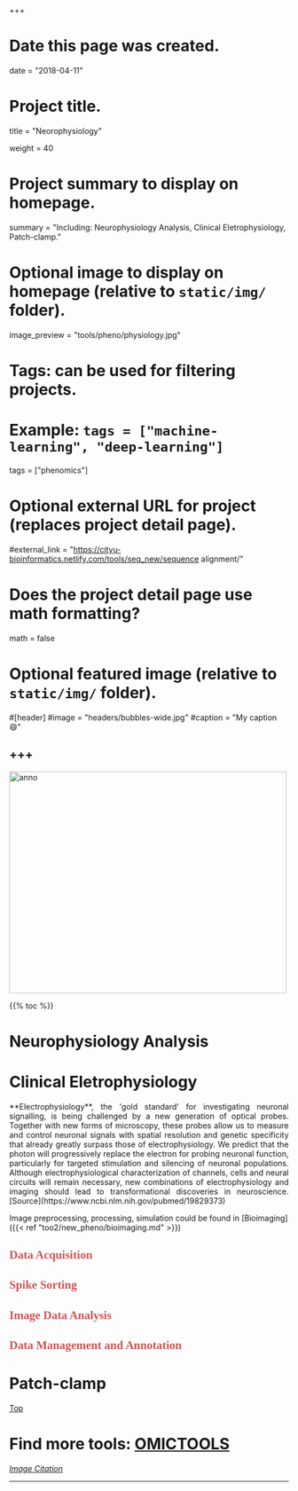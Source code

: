 +++
# Date this page was created.
date = "2018-04-11"

# Project title.
title = "Neorophysiology"

weight = 40
# Project summary to display on homepage.
summary = "Including: Neurophysiology Analysis, Clinical Eletrophysiology, Patch-clamp."

# Optional image to display on homepage (relative to `static/img/` folder).
image_preview = "tools/pheno/physiology.jpg"

# Tags: can be used for filtering projects.
# Example: `tags = ["machine-learning", "deep-learning"]`
tags = ["phenomics"]

# Optional external URL for project (replaces project detail page).
#external_link = "https://cityu-bioinformatics.netlify.com/tools/seq_new/sequence alignment/"


# Does the project detail page use math formatting?
math = false

# Optional featured image (relative to `static/img/` folder).
#[header]
#image = "headers/bubbles-wide.jpg"
#caption = "My caption :smile:"


+++
---

<img src="/img/tools/pheno/physiology.jpg"  width="500" height="400" alt="anno" align="center">

<span id="top"></span>

{{% toc %}}


# Neurophysiology Analysis

# Clinical Eletrophysiology

<p align="justify">**Electrophysiology**, the 'gold standard' for investigating neuronal signalling, is being challenged by a new generation of optical probes. Together with new forms of microscopy, these probes allow us to measure and control neuronal signals with spatial resolution and genetic specificity that already greatly surpass those of electrophysiology. We predict that the photon will progressively replace the electron for probing neuronal function, particularly for targeted stimulation and silencing of neuronal populations. Although electrophysiological characterization of channels, cells and neural circuits will remain necessary, new combinations of electrophysiology and imaging should lead to transformational discoveries in neuroscience. [Source](https://www.ncbi.nlm.nih.gov/pubmed/19829373)

Image preprocessing, processing, simulation could be found in [Bioimaging]({{< ref "too2/new_pheno/bioimaging.md" >}})

## <font color=#CD5555 face="黑体">Data Acquisition</font>

## <font color=#CD5555 face="黑体">Spike Sorting</font>

## <font color=#CD5555 face="黑体">Image Data Analysis</font>

## <font color=#CD5555 face="黑体">Data Management and Annotation</font>

# Patch-clamp


[<i class="fa fa-hand-o-up fa-1x "></i>Top](#top)

# Find more tools: [**OMICTOOLS**](https://omictools.com/phenomics-category)

[*Image Citation*](https://blogs.aalto.fi/brainweb/2016/10/09/first-excursion-department-of-clinical-neurophysiology-helsinki-university-central-hospital-meilahti/)


---